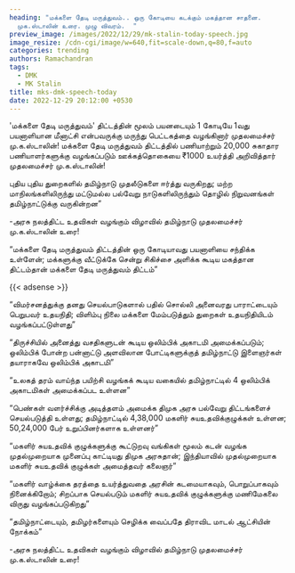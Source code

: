 ```yaml
---
heading: "மக்களை தேடி மருத்துவம்.. ஒரு கோடியை கடக்கும் மகத்தான சாதனை.
  முக.ஸ்டாலின் உரை. முழு விவரம்.  "
preview_image: /images/2022/12/29/mk-stalin-today-speech.jpg
image_resize: /cdn-cgi/image/w=640,fit=scale-down,q=80,f=auto
categories: trending
authors: Ramachandran
tags:
  - DMK
  - MK Stalin
title: mks-dmk-speech-today
date: 2022-12-29 20:12:00 +0530
---
```

'மக்களை தேடி மருத்துவம்' திட்டத்தின் மூலம் பயனடையும் 1 கோடியே 1வது பயனாளியான மீனாட்சி என்பவருக்கு மருந்து பெட்டகத்தை வழங்கினார் முதலமைச்சர் மு.க.ஸ்டாலின்! மக்களை தேடி மருத்துவம் திட்டத்தில் பணியாற்றும் 20,000 சுகாதார பணியாளர்களுக்கு வழங்கப்படும் ஊக்கத்தொகையை ₹1000 உயர்த்தி அறிவித்தார் முதலமைச்சர் மு.க.ஸ்டாலின்!

புதிய புதிய துறைகளில் தமிழ்நாடு முதலீடுகளை ஈர்த்து வருகிறது; மற்ற மாநிலங்களிலிருந்து மட்டுமல்ல பல்வேறு நாடுகளிலிருந்தும் தொழில் நிறுவனங்கள் தமிழ்நாட்டுக்கு வருகின்றன” 

\-அரசு நலத்திட்ட உதவிகள் வழங்கும் விழாவில் தமிழ்நாடு முதலமைச்சர் மு.க.ஸ்டாலின் உரை! 

“மக்களை தேடி மருத்துவம் திட்டத்தின் ஒரு கோடியாவது பயனாளியை சந்திக்க உள்ளேன்; மக்களுக்கு வீட்டுக்கே சென்று சிகிச்சை அளிக்க கூடிய மகத்தான திட்டம்தான் மக்களை தேடி மருத்துவம் திட்டம்” 

{{< adsense >}}

“விமர்சனத்துக்கு தனது செயல்பாடுகளால் பதில் சொல்லி அனைவரது பாராட்டையும் பெறுபவர் உதயநிதி; விளிம்பு நிலை மக்களை மேம்படுத்தும் துறைகள் உதயநிதியிடம் வழங்கப்பட்டுள்ளது” 

“திருச்சியில் அனைத்து வசதிகளுடன் கூடிய ஒலிம்பிக் அகாடமி அமைக்கப்படும்; ஒலிம்பிக் போன்ற பன்னாட்டு அளவிலான போட்டிகளுக்குத் தமிழ்நாட்டு இளைஞர்கள் தயாராகவே ஒலிம்பிக் அகாடமி” 

 “உலகத் தரம் வாய்ந்த பயிற்சி வழங்கக் கூடிய வகையில் தமிழ்நாட்டில் 4 ஒலிம்பிக் அகாடமிகள் அமைக்கப்பட உள்ளன”

“பெண்கள் வளர்ச்சிக்கு அடித்தளம் அமைக்க திமுக அரசு பல்வேறு திட்டங்களைச் செயல்படுத்தி உள்ளது; தமிழ்நாட்டில் 4,38,000 மகளிர் சுயஉதவிக்குழுக்கள் உள்ளன; 50,24,000 பேர் உறுப்பினர்களாக உள்ளனர்”

“மகளிர் சுயஉதவிக் குழுக்களுக்கு கூட்டுறவு வங்கிகள் மூலம் கடன் வழங்க முதல்முறையாக முனைப்பு காட்டியது திமுக அரசுதான்; இந்தியாவில் முதல்முறையாக மகளிர் சுயஉதவிக் குழுக்கள் அமைத்தவர் கலைஞர்”

“மகளிர் வாழ்க்கை தரத்தை உயர்த்துவதை அரசின் கடமையாகவும், பொறுப்பாகவும் நினைக்கிறோம்; சிறப்பாக செயல்படும் மகளிர் சுயஉதவிக் குழுக்களுக்கு மணிமேகலை விருது வழங்கப்படுகிறது”

“தமிழ்நாட்டையும், தமிழர்களையும் செழிக்க வைப்பதே திராவிட மாடல் ஆட்சியின் நோக்கம்”

\-அரசு நலத்திட்ட உதவிகள் வழங்கும் விழாவில் தமிழ்நாடு முதலமைச்சர் மு.க.ஸ்டாலின் உரை!